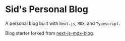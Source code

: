 # Sid's Personal Blog

A personal blog built with `Next.js`, `MDX`, and `Typescript`. 

Blog starter forked from [next-js-mdx-blog](https://github.com/ChangoMan/nextjs-typescript-mdx-blog).
